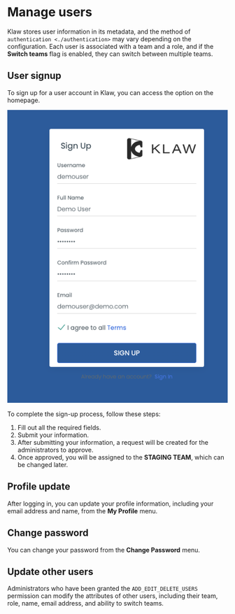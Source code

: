 # Manage users

Klaw stores user information in its metadata, and the method of
`authentication <./authentication>` may
vary depending on the configuration. Each user is associated with a team
and a role, and if the **Switch teams** flag is enabled, they can switch
between multiple teams.

## User signup

To sign up for a user account in Klaw, you can access the option on the
homepage.

![image](../../static/images/users/SignUp.png)

To complete the sign-up process, follow these steps:

1.  Fill out all the required fields.
2.  Submit your information.
3.  After submitting your information, a request will be created for the
    administrators to approve.
4.  Once approved, you will be assigned to the **STAGING TEAM**, which
    can be changed later.

## Profile update

After logging in, you can update your profile information, including
your email address and name, from the **My Profile** menu.

## Change password

You can change your password from the **Change Password** menu.

## Update other users

Administrators who have been granted the `ADD_EDIT_DELETE_USERS`
permission can modify the attributes of other users, including their
team, role, name, email address, and ability to switch teams.
